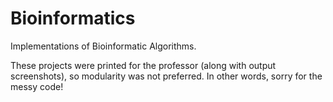 # Bioinformatics
Implementations of Bioinformatic Algorithms.

These projects were printed for the professor (along with output screenshots), so modularity was not preferred. In other words, sorry for the messy code! 
